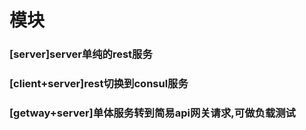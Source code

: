 # 模块 #

### [server]server单纯的rest服务 ###
### [client+server]rest切换到consul服务 ###
### [getway+server]单体服务转到简易api网关请求,可做负载测试 ###